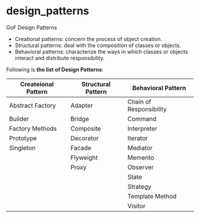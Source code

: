 # design_patterns


GoF Design Patterns


- Creational patterns: concern the process of object creation. 
- Structural patterns: deal with the composition of classes or objects. 
- Behavioral patterns: characterize the ways in which classes or objects interact and distribute responsibility. 

Following is **the list of Design Patterns**:

| Createional Pattern | Structural Pattern | Behavioral Pattern      |
| ------------------- | ------------------ | ----------------------- |
| Abstract Factory    | Adapter            | Chain of Responsibility |
| Builder             | Bridge             | Command                 |
| Factory Methods     | Composite          | Interpreter             |
| Prototype           | Decorator          | Iterator                |
| Singleton           | Facade             | Mediator                |
|                     | Flyweight          | Memento                 |
|                     | Proxy              | Observer                |
|                     |                    | State                   |
|                     |                    | Strategy                |
|                     |                    | Template Method         |
|                     |                    | Visitor                 |
